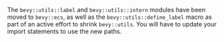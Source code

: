 The `bevy::utils::label` and `bevy::utils::intern` modules have been moved to `bevy::ecs`, as well as the `bevy::utils::define_label` macro as part of an active effort to shrink `bevy::utils`. You will have to update your import statements to use the new paths.
